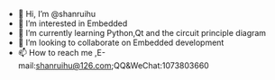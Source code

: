 - 👋 Hi, I’m @shanruihu
- 👀 I’m interested in Embedded
- 🌱 I’m currently learning Python,Qt and the circuit principle diagram
- 💞️ I’m looking to collaborate on Embedded development
- 📫 How to reach me ,E-mail:shanruihu@126.com;QQ&WeChat:1073803660

<!---
shanruihu/shanruihu is a ✨ special ✨ repository because its `README.md` (this file) appears on your GitHub profile.
You can click the Preview link to take a look at your changes.
--->
